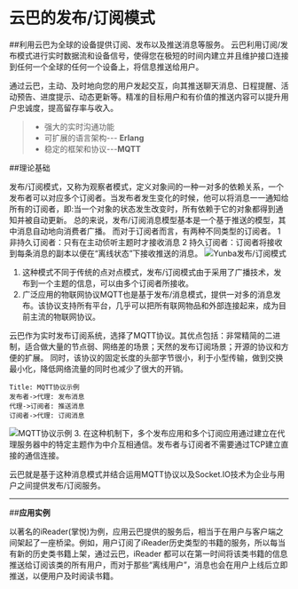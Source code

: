 ﻿# 云巴的发布/订阅模式

##利用云巴为全球的设备提供订阅、发布以及推送消息等服务。
云巴利用订阅/发布模式进行实时数据流和设备信号，使得您在极短的时间内建立并且维护接口连接到任何一个全球的任何一个设备上，将信息推送给用户。

通过云巴，主动、及时地向您的用户发起交互，向其推送聊天消息、日程提醒、活动预告、进度提示、动态更新等。精准的目标用户和有价值的推送内容可以提升用户忠诚度，提高留存率与收入。

>* 强大的实时沟通功能 
>* 可扩展的语言架构--- **Erlang**
>* 稳定的框架和协议---**MQTT**

##理论基础

发布/订阅模式，又称为观察者模式，定义对象间的一种一对多的依赖关系，一个发布者可以对应多个订阅者。当发布者发生变化的时候，他可以将消息一一通知给所有的订阅者，即:当一个对象的状态发生改变时，所有依赖于它的对象都得到通知并被自动更新。
总的来说，发布/订阅消息模型基本是一个基于推送的模型，其中消息自动地向消费者广播。
而对于订阅者而言，有两种不同类型的订阅者。
1 非持久订阅者：只有在主动侦听主题时才接收消息
2 持久订阅者：订阅者将接收到每条消息的副本以便在“离线状态”下接收推送的消息。
![Yunba发布/订阅模式][1]

 1. 这种模式不同于传统的点对点模式，发布/订阅模式由于采用了广播技术，发布到一个主题的信息，可以由多个订阅者所接收。
 2. 广泛应用的物联网协议MQTT也是基于发布/消息模式，提供一对多的消息发布。该协议支持所有平台，几乎可以把所有联网物品和外部连接起来，成为目前主流的物联网协议。
 
云巴作为实时发布订阅系统，选择了MQTT协议。其优点包括：非常精简的二进制，适合做大量的节点弱、网络差的场景；天然的发布订阅场景；开源的协议和方便的扩展。
同时，该协议的固定长度的头部字节很小，利于小型传输，做到交换最小化，降低网络流量的同时也减少了很大的开销。
```seq 
Title: MQTT协议示例
发布者->代理: 发布消息 
代理->订阅者: 推送消息
订阅者->代理: 订阅消息
```
![MQTT协议示例][2]
3. 在这种机制下，多个发布应用和多个订阅应用通过建立在代理服务器中的特定主题作为中介互相通信。发布者与订阅者不需要通过TCP建立直接的通信连接。

 云巴就是基于这种消息模式并结合运用MQTT协议以及Socket.IO技术为企业与用户之间提供发布/订阅服务。


----------


##**应用实例**

以著名的iReader(掌悦)为例，应用云巴提供的服务后，相当于在用户与客户端之间架起了一座桥梁。例如，用户订阅了iReader历史类型的书籍的服务，所以每当有新的历史类书籍上架，通过云巴，iReader 都可以在第一时间将该类书籍的信息推送给订阅该类的所有用户，而对于那些“离线用户”，消息也会在用户上线后立即推送，以便用户及时阅读书籍。



  [1]: https://cloud.githubusercontent.com/assets/12043658/7466369/3762def8-f314-11e4-86d0-f75947d95d21.png
  [2]: https://cloud.githubusercontent.com/assets/12043658/7466383/60a0aa02-f314-11e4-9744-4065c86dd30d.png